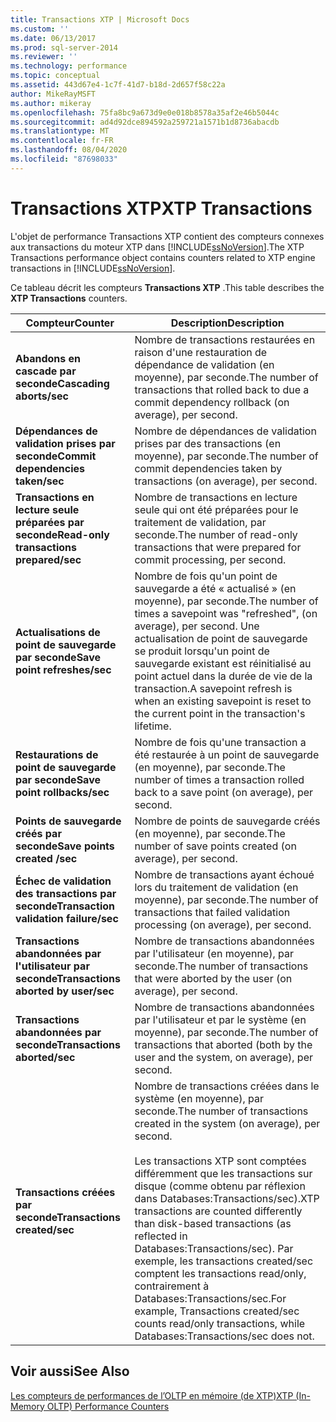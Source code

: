 ```yaml
---
title: Transactions XTP | Microsoft Docs
ms.custom: ''
ms.date: 06/13/2017
ms.prod: sql-server-2014
ms.reviewer: ''
ms.technology: performance
ms.topic: conceptual
ms.assetid: 443d67e4-1c7f-41d7-b18d-2d657f58c22a
author: MikeRayMSFT
ms.author: mikeray
ms.openlocfilehash: 75fa8bc9a673d9e0e018b8578a35af2e46b5044c
ms.sourcegitcommit: ad4d92dce894592a259721a1571b1d8736abacdb
ms.translationtype: MT
ms.contentlocale: fr-FR
ms.lasthandoff: 08/04/2020
ms.locfileid: "87698033"
---
```

# <a name="xtp-transactions"></a><span data-ttu-id="8d8be-102">Transactions XTP</span><span class="sxs-lookup"><span data-stu-id="8d8be-102">XTP Transactions</span></span>
  <span data-ttu-id="8d8be-103">L'objet de performance Transactions XTP contient des compteurs connexes aux transactions du moteur XTP dans [!INCLUDE[ssNoVersion](../../includes/ssnoversion-md.md)].</span><span class="sxs-lookup"><span data-stu-id="8d8be-103">The XTP Transactions performance object contains counters related to XTP engine transactions in [!INCLUDE[ssNoVersion](../../includes/ssnoversion-md.md)].</span></span>  
  
 <span data-ttu-id="8d8be-104">Ce tableau décrit les compteurs **Transactions XTP** .</span><span class="sxs-lookup"><span data-stu-id="8d8be-104">This table describes the **XTP Transactions** counters.</span></span>  
  
|<span data-ttu-id="8d8be-105">Compteur</span><span class="sxs-lookup"><span data-stu-id="8d8be-105">Counter</span></span>|<span data-ttu-id="8d8be-106">Description</span><span class="sxs-lookup"><span data-stu-id="8d8be-106">Description</span></span>|  
|-------------|-----------------|  
|<span data-ttu-id="8d8be-107">**Abandons en cascade par seconde**</span><span class="sxs-lookup"><span data-stu-id="8d8be-107">**Cascading aborts/sec**</span></span>|<span data-ttu-id="8d8be-108">Nombre de transactions restaurées en raison d'une restauration de dépendance de validation (en moyenne), par seconde.</span><span class="sxs-lookup"><span data-stu-id="8d8be-108">The number of transactions that rolled back to due a commit dependency rollback (on average), per second.</span></span>|  
|<span data-ttu-id="8d8be-109">**Dépendances de validation prises par seconde**</span><span class="sxs-lookup"><span data-stu-id="8d8be-109">**Commit dependencies taken/sec**</span></span>|<span data-ttu-id="8d8be-110">Nombre de dépendances de validation prises par des transactions (en moyenne), par seconde.</span><span class="sxs-lookup"><span data-stu-id="8d8be-110">The number of commit dependencies taken by transactions (on average), per second.</span></span>|  
|<span data-ttu-id="8d8be-111">**Transactions en lecture seule préparées par seconde**</span><span class="sxs-lookup"><span data-stu-id="8d8be-111">**Read-only transactions prepared/sec**</span></span>|<span data-ttu-id="8d8be-112">Nombre de transactions en lecture seule qui ont été préparées pour le traitement de validation, par seconde.</span><span class="sxs-lookup"><span data-stu-id="8d8be-112">The number of read-only transactions that were prepared for commit processing, per second.</span></span>|  
|<span data-ttu-id="8d8be-113">**Actualisations de point de sauvegarde par seconde**</span><span class="sxs-lookup"><span data-stu-id="8d8be-113">**Save point refreshes/sec**</span></span>|<span data-ttu-id="8d8be-114">Nombre de fois qu'un point de sauvegarde a été « actualisé » (en moyenne), par seconde.</span><span class="sxs-lookup"><span data-stu-id="8d8be-114">The number of times a savepoint was "refreshed", (on average), per second.</span></span> <span data-ttu-id="8d8be-115">Une actualisation de point de sauvegarde se produit lorsqu'un point de sauvegarde existant est réinitialisé au point actuel dans la durée de vie de la transaction.</span><span class="sxs-lookup"><span data-stu-id="8d8be-115">A savepoint refresh is when an existing savepoint is reset to the current point in the transaction's lifetime.</span></span>|  
|<span data-ttu-id="8d8be-116">**Restaurations de point de sauvegarde par seconde**</span><span class="sxs-lookup"><span data-stu-id="8d8be-116">**Save point rollbacks/sec**</span></span>|<span data-ttu-id="8d8be-117">Nombre de fois qu'une transaction a été restaurée à un point de sauvegarde (en moyenne), par seconde.</span><span class="sxs-lookup"><span data-stu-id="8d8be-117">The number of times a transaction rolled back to a save point (on average), per second.</span></span>|  
|<span data-ttu-id="8d8be-118">**Points de sauvegarde créés par seconde**</span><span class="sxs-lookup"><span data-stu-id="8d8be-118">**Save points created /sec**</span></span>|<span data-ttu-id="8d8be-119">Nombre de points de sauvegarde créés (en moyenne), par seconde.</span><span class="sxs-lookup"><span data-stu-id="8d8be-119">The number of save points created (on average), per second.</span></span>|  
|<span data-ttu-id="8d8be-120">**Échec de validation des transactions par seconde**</span><span class="sxs-lookup"><span data-stu-id="8d8be-120">**Transaction validation failure/sec**</span></span>|<span data-ttu-id="8d8be-121">Nombre de transactions ayant échoué lors du traitement de validation (en moyenne), par seconde.</span><span class="sxs-lookup"><span data-stu-id="8d8be-121">The number of transactions that failed validation processing (on average), per second.</span></span>|  
|<span data-ttu-id="8d8be-122">**Transactions abandonnées par l'utilisateur par seconde**</span><span class="sxs-lookup"><span data-stu-id="8d8be-122">**Transactions aborted by user/sec**</span></span>|<span data-ttu-id="8d8be-123">Nombre de transactions abandonnées par l'utilisateur (en moyenne), par seconde.</span><span class="sxs-lookup"><span data-stu-id="8d8be-123">The number of transactions that were aborted by the user (on average), per second.</span></span>|  
|<span data-ttu-id="8d8be-124">**Transactions abandonnées par seconde**</span><span class="sxs-lookup"><span data-stu-id="8d8be-124">**Transactions aborted/sec**</span></span>|<span data-ttu-id="8d8be-125">Nombre de transactions abandonnées par l'utilisateur et par le système (en moyenne), par seconde.</span><span class="sxs-lookup"><span data-stu-id="8d8be-125">The number of transactions that aborted (both by the user and the system, on average), per second.</span></span>|  
|<span data-ttu-id="8d8be-126">**Transactions créées par seconde**</span><span class="sxs-lookup"><span data-stu-id="8d8be-126">**Transactions created/sec**</span></span>|<span data-ttu-id="8d8be-127">Nombre de transactions créées dans le système (en moyenne), par seconde.</span><span class="sxs-lookup"><span data-stu-id="8d8be-127">The number of transactions created in the system (on average), per second.</span></span><br /><br /> <span data-ttu-id="8d8be-128">Les transactions XTP sont comptées différemment que les transactions sur disque (comme obtenu par réflexion dans Databases:Transactions/sec).</span><span class="sxs-lookup"><span data-stu-id="8d8be-128">XTP transactions are counted differently than disk-based transactions (as reflected in Databases:Transactions/sec).</span></span> <span data-ttu-id="8d8be-129">Par exemple, les transactions created/sec comptent les transactions read/only, contrairement à Databases:Transactions/sec.</span><span class="sxs-lookup"><span data-stu-id="8d8be-129">For example, Transactions created/sec counts read/only transactions, while Databases:Transactions/sec does not.</span></span>|  
  
## <a name="see-also"></a><span data-ttu-id="8d8be-130">Voir aussi</span><span class="sxs-lookup"><span data-stu-id="8d8be-130">See Also</span></span>  
 [<span data-ttu-id="8d8be-131">Les compteurs de performances de l’OLTP en mémoire &#40;de XTP&#41;</span><span class="sxs-lookup"><span data-stu-id="8d8be-131">XTP &#40;In-Memory OLTP&#41; Performance Counters</span></span>](../../integration-services/performance/performance-counters.md)  
  
  
